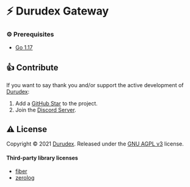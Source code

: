 # ⚡️ Durudex Gateway

### ⚙️ Prerequisites
+ [Go 1.17](https://golang.org/)

## 👍 Contribute
If you want to say thank you and/or support the active development of [Durudex](https://github.com/Durudex):
1) Add a [GitHub Star](https://github.com/Durudex/durudex-gateway/stargazers) to the project.
2) Join the [Discord Server](https://discord.gg/4qcXbeVehZ).

## ⚠️ License
Copyright © 2021 [Durudex](https://github.com/Durudex). Released under the [GNU AGPL v3](https://www.gnu.org/licenses/agpl-3.0.html) license.

#### Third-party library licenses
+ [fiber](https://github.com/gofiber/fiber/blob/master/LICENSE)
+ [zerolog](https://github.com/rs/zerolog/blob/master/LICENSE)
